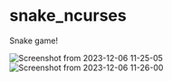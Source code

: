 # snake_ncurses
Snake game!

![Screenshot from 2023-12-06 11-25-05](https://github.com/Ammsiss/snake_ncurses/assets/133406601/f3f2de7c-4475-4534-a34a-8cf31672c29b)
![Screenshot from 2023-12-06 11-26-00](https://github.com/Ammsiss/snake_ncurses/assets/133406601/25435c44-51e0-4697-aef5-1e7d973c1058)
